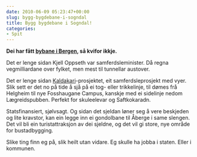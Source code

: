 ```yaml
---
date: 2010-06-09 05:23:47+00:00
slug: bygg-bygdebane-i-sogndal
title: Bygg bygdebane i Sogndal!
categories:
- Spit
---
```


**Dei har fått [bybane i Bergen](http://www.bybanen.no/), så kvifor ikkje.**

Det er lenge sidan Kjell Oppseth var samferdsleminister. Då regna vegmilliardane over fylket, men mest til tunnellar austover.

<!--more-->

Det er lenge sidan [Kaldakari](http://www.nrk.no/nyheter/distrikt/nrk_sogn_og_fjordane/5162550.html)-prosjektet, eit samferdsleprosjekt med vyer. Slik sett er det no på tide å sjå på ei tog- eller trikkelinje, til dømes frå Helgheim til nye Fosshaugane Campus, kanskje med ei sidelinje nedom Lægreidspubben. Perfekt for skuleelevar og Saftkokaradn.

Statsfinansiert, sjølvsagt. Og sidan det sjeldan løner seg å vere beskjeden og lite kravstor, kan ein legge inn ei gondolbane til Åberge i same slengen. Det vil bli ein turistattraksjon av dei sjeldne, og det vil gi store, nye område for bustadbygging.

Slike ting finn eg på, slik heilt utan vidare. Eg skulle ha jobba i staten. Eller i kommunen.
